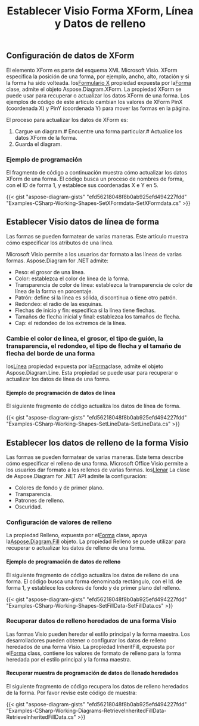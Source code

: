 ﻿---
title: Establecer Visio Forma XForm, Línea y Datos de relleno
type: docs
weight: 20
url: /es/net/set-visio-shape-s-xform-line-and-fill-data/
description: Esta sección explica cómo configurar el estilo de la forma, incluidos sus datos de línea y datos de relleno con Aspose.Diagram.
---
## **Configuración de datos de XForm**
 El elemento XForm es parte del esquema XML Microsoft Visio. XForm especifica la posición de una forma, por ejemplo, ancho, alto, rotación y si la forma ha sido volteada. los[Formulario X](http://www.aspose.com/api/net/diagram/aspose.diagram/xform) propiedad expuesta por la[Forma](http://www.aspose.com/api/net/diagram/aspose.diagram/shape) clase, admite el objeto Aspose.Diagram.XForm. La propiedad XForm se puede usar para recuperar o actualizar los datos XForm de una forma. Los ejemplos de código de este artículo cambian los valores de XForm PinX (coordenada X) y PinY (coordenada Y) para mover las formas en la página.

El proceso para actualizar los datos de XForm es:

1. Cargue un diagram.# Encuentre una forma particular.# Actualice los datos XForm de la forma.
1. Guarda el diagram.
### **Ejemplo de programación**
El fragmento de código a continuación muestra cómo actualizar los datos XForm de una forma. El código busca un proceso de nombres de forma, con el ID de forma 1, y establece sus coordenadas X e Y en 5.

{{< gist "aspose-diagram-gists" "efd56218048f8b0ab925efd494227fdd" "Examples-CSharp-Working-Shapes-SetXFormdata-SetXFormdata.cs" >}}
## **Establecer Visio datos de línea de forma**
Las formas se pueden formatear de varias maneras. Este artículo muestra cómo especificar los atributos de una línea.

Microsoft Visio permite a los usuarios dar formato a las líneas de varias formas. Aspose.Diagram for .NET admite:

- Peso: el grosor de una línea.
- Color: establezca el color de línea de la forma.
- Transparencia de color de línea: establezca la transparencia de color de línea de la forma en porcentaje.
- Patrón: define si la línea es sólida, discontinua o tiene otro patrón.
- Redondeo: el radio de las esquinas.
- Flechas de inicio y fin: especifica si la línea tiene flechas.
- Tamaños de flecha inicial y final: establezca los tamaños de flecha.
- Cap: el redondeo de los extremos de la línea.
### **Cambie el color de línea, el grosor, el tipo de guión, la transparencia, el redondeo, el tipo de flecha y el tamaño de flecha del borde de una forma**
 los[Línea](http://www.aspose.com/api/net/diagram/aspose.diagram/line) propiedad expuesta por la[Forma](http://www.aspose.com/api/net/diagram/aspose.diagram/shape)clase, admite el objeto Aspose.Diagram.Line. Esta propiedad se puede usar para recuperar o actualizar los datos de línea de una forma.
#### **Ejemplo de programación de datos de línea**
El siguiente fragmento de código actualiza los datos de línea de forma.

{{< gist "aspose-diagram-gists" "efd56218048f8b0ab925efd494227fdd" "Examples-CSharp-Working-Shapes-SetLineData-SetLineData.cs" >}}
## **Establecer los datos de relleno de la forma Visio**
 Las formas se pueden formatear de varias maneras. Este tema describe cómo especificar el relleno de una forma. Microsoft Office Visio permite a los usuarios dar formato a los rellenos de varias formas. los[Llenar](http://www.aspose.com/api/net/diagram/aspose.diagram/fill) La clase de Aspose.Diagram for .NET API admite la configuración:

- Colores de fondo y de primer plano.
- Transparencia.
- Patrones de relleno.
- Oscuridad.
### **Configuración de valores de relleno**
 La propiedad Relleno, expuesta por el[Forma](http://www.aspose.com/api/net/diagram/aspose.diagram/shape) clase, apoya la[Aspose.Diagram.Fill](http://www.aspose.com/api/net/diagram/aspose.diagram/fill) objeto. La propiedad Relleno se puede utilizar para recuperar o actualizar los datos de relleno de una forma.
#### **Ejemplo de programación de datos de relleno**
El siguiente fragmento de código actualiza los datos de relleno de una forma. El código busca una forma denominada rectángulo, con el Id. de forma 1, y establece los colores de fondo y de primer plano del relleno.

{{< gist "aspose-diagram-gists" "efd56218048f8b0ab925efd494227fdd" "Examples-CSharp-Working-Shapes-SetFillData-SetFillData.cs" >}}
### **Recuperar datos de relleno heredados de una forma Visio**
 Las formas Visio pueden heredar el estilo principal y la forma maestra. Los desarrolladores pueden obtener o configurar los datos de relleno heredados de una forma Visio. La propiedad InheritFill, expuesta por el[Forma](http://www.aspose.com/api/net/diagram/aspose.diagram/shape) class, contiene los valores de formato de relleno para la forma heredada por el estilo principal y la forma maestra.
#### **Recuperar muestra de programación de datos de llenado heredados**
El siguiente fragmento de código recupera los datos de relleno heredados de la forma. Por favor revise este código de muestra:

{{< gist "aspose-diagram-gists" "efd56218048f8b0ab925efd494227fdd" "Examples-CSharp-Working-Diagrams-RetrieveInheritedFillData-RetrieveInheritedFillData.cs" >}}
